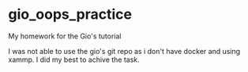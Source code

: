 # gio_oops_practice
My homework for the Gio's tutorial


I was not able to use the gio's git repo as i don't have docker and using xammp.
I did my best to achive the task.
